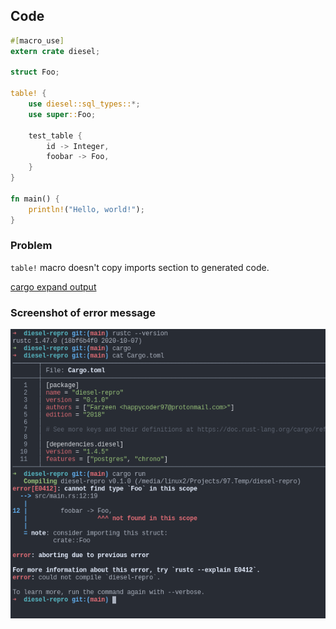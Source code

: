 ## Code
```rust
#[macro_use]
extern crate diesel;

struct Foo;

table! {
    use diesel::sql_types::*;
    use super::Foo;

    test_table {
        id -> Integer,
        foobar -> Foo,
    }
}

fn main() {
    println!("Hello, world!");
}
```

### Problem

`table!` macro doesn't copy imports section to generated code.

[cargo expand output](expanded.rs)

### Screenshot of error message

![Screenshot](screenshot.png)


